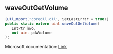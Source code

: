 ## waveOutGetVolume

```csharp
[DllImport("coredll.dll", SetLastError = true)]
public static extern uint waveOutGetVolume(
   IntPtr hwo,
   out uint pdwVolume
);
```

Microsoft documentation: [Link](https://docs.microsoft.com/en-us/windows/win32/api/mmeapi/nf-mmeapi-waveoutgetvolume)
